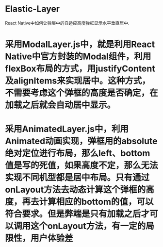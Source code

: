 # Elastic-Layer
React Native中如何让弹层中的自适应高度弹框显示水平垂直居中.

# 采用ModalLayer.js中，就是利用React Native中官方封装的Modal组件，利用flexBox布局的方式，用justifyContent及alignItems来实现居中。这种方式，不需要考虑这个弹框的高度是否确定，在加载之后就会自动居中显示。

# 采用AnimatedLayer.js中，利用Animated动画实现，弹框用的absolute绝对定位进行布局，那么left、bottom值是写的死值，如果高度不定，那么无法实现不同机型都是居中布局。只有通过onLayout方法去动态计算这个弹框的高度，再去计算相应的bottom的值，可以符合要求。但是弊端是只有加载之后才可以调用这个onLayout方法，有一定的局限性，用户体验差
